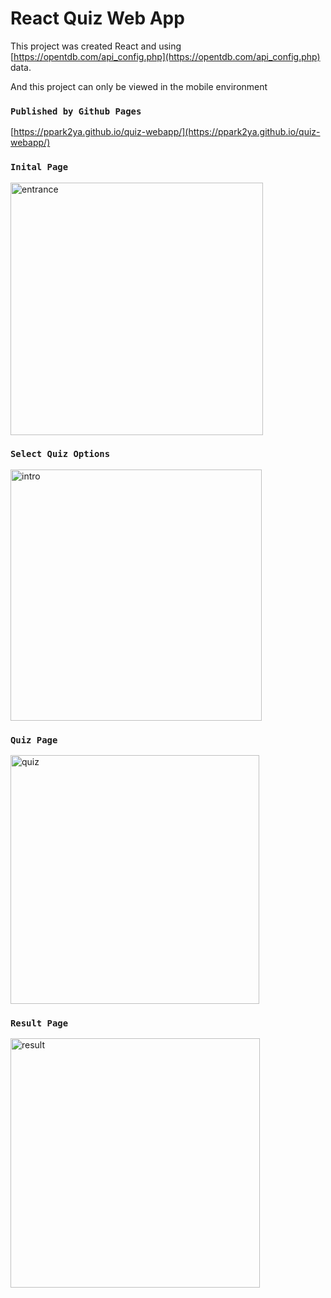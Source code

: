 # React Quiz Web App

This project was created React and using [https://opentdb.com/api_config.php](https://opentdb.com/api_config.php) data.

And this project can only be viewed in the mobile environment

### `Published by Github Pages`
[https://ppark2ya.github.io/quiz-webapp/](https://ppark2ya.github.io/quiz-webapp/)

### `Inital Page`
<img width="404" alt="entrance" src="https://user-images.githubusercontent.com/25785617/125196506-3d37be80-e295-11eb-9e0c-19aff30afd48.png">

### `Select Quiz Options`
<img width="402" alt="intro" src="https://user-images.githubusercontent.com/25785617/125196605-7a03b580-e295-11eb-8038-ca6780954bdf.png">

### `Quiz Page`
<img width="398" alt="quiz" src="https://user-images.githubusercontent.com/25785617/125196627-8be55880-e295-11eb-905b-3910ad6f39f8.png">

### `Result Page`
<img width="399" alt="result" src="https://user-images.githubusercontent.com/25785617/125196663-a61f3680-e295-11eb-8704-c0002632a484.png">